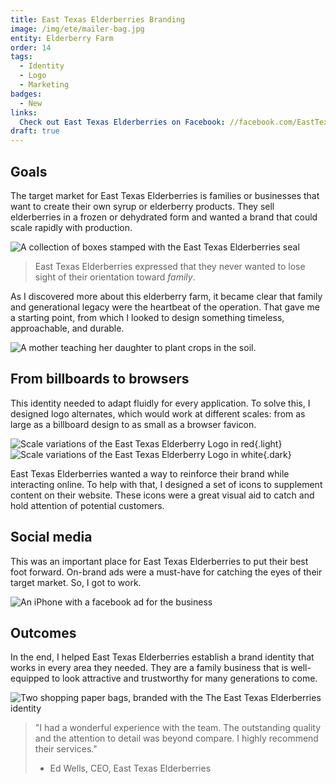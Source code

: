 ```yaml
---
title: East Texas Elderberries Branding
image: /img/ete/mailer-bag.jpg
entity: Elderberry Farm
order: 14
tags:
  - Identity
  - Logo
  - Marketing
badges:
  - New
links:
  Check out East Texas Elderberries on Facebook: //facebook.com/EastTexasElderberries
draft: true
---
```


## Goals

The target market for East Texas Elderberries is families or businesses that
want to create their own syrup or elderberry products. They sell elderberries in
a frozen or dehydrated form and wanted a brand that could scale rapidly with
production.

![A collection of boxes stamped with the East Texas Elderberries seal](/img/ete/boxes.jpg)

> East Texas Elderberries expressed that they never wanted to lose sight of
> their orientation toward _family_.

As I discovered more about this elderberry farm, it became clear that family and
generational legacy were the heartbeat of the operation. That gave me a starting
point, from which I looked to design something timeless, approachable, and
durable.

![A mother teaching her daughter to plant crops in the soil.](/img/ete/family.jpg)

## From billboards to browsers

This identity needed to adapt fluidly for every application. To solve this, I
designed logo alternates, which would work at different scales: from as large as
a billboard design to as small as a browser favicon.

![Scale variations of the East Texas Elderberry Logo in red](/img/ete/scales-red.png){.light}
![Scale variations of the East Texas Elderberry Logo in white](/img/ete/scales-white.png){.dark}

East Texas Elderberries wanted a way to reinforce their brand while interacting
online. To help with that, I designed a set of icons to supplement content on
their website. These icons were a great visual aid to catch and hold attention
of potential customers.

## Social media

This was an important place for East Texas Elderberries to put their best foot
forward. On-brand ads were a must-have for catching the eyes of their target
market. So, I got to work.

![An iPhone with a facebook ad for the business](/img/ete/fb-ad.png)

## Outcomes

In the end, I helped East Texas Elderberries establish a brand identity that
works in every area they needed. They are a family business that is
well-equipped to look attractive and trustworthy for many generations to come.

![Two shopping paper bags, branded with the The East Texas Elderberries identity](/img/ete/sack.jpg)

> "I had a wonderful experience with the team. The outstanding quality and the
> attention to detail was beyond compare. I highly recommend their services."
>
> - Ed Wells, CEO, East Texas Elderberries

